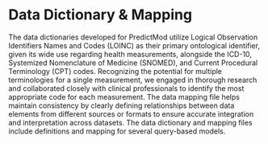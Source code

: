 # Data Dictionary & Mapping
The data dictionaries developed for PredictMod utilize Logical Observation Identifiers Names and Codes (LOINC) as their primary ontological identifier, given its wide use regarding health measurements, alongside the ICD-10, Systemized Nomenclature of Medicine (SNOMED), and Current Procedural Terminology (CPT) codes. Recognizing the potential for multiple terminologies for a single measurement, we engaged in thorough research and collaborated closely with clinical professionals to identify the most appropriate code for each measurement. The data mapping file helps maintain consistency by clearly defining relationships between data elements from different sources or formats to ensure accurate integration and interpretation across datasets. The data dictionary and mapping files include definitions and mapping for several query-based models. 
